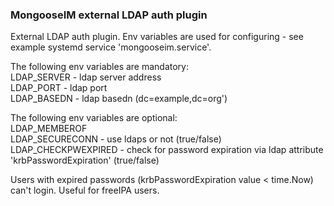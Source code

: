 ### MongooseIM external LDAP auth plugin
External LDAP auth plugin. Env variables are used for configuring - see example systemd service 'mongooseim.service'.  

The following env variables are mandatory:  
LDAP_SERVER - ldap server address  
LDAP_PORT - ldap port  
LDAP_BASEDN - ldap basedn (dc=example,dc=org')  

The following env variables are optional:  
LDAP_MEMBEROF  
LDAP_SECURECONN - use ldaps or not (true/false)  
LDAP_CHECKPWEXPIRED - check for password expiration via ldap attribute 'krbPasswordExpiration' (true/false)  

Users with expired passwords (krbPasswordExpiration value < time.Now) can't login. Useful for freeIPA users.
